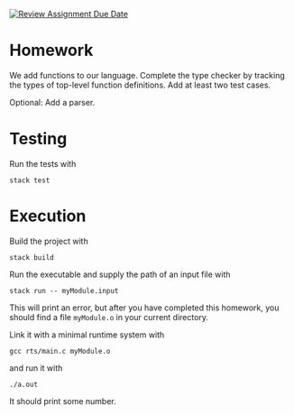 [![Review Assignment Due Date](https://classroom.github.com/assets/deadline-readme-button-22041afd0340ce965d47ae6ef1cefeee28c7c493a6346c4f15d667ab976d596c.svg)](https://classroom.github.com/a/h5f9XgtC)
# Homework

We add functions to our language. Complete the type checker by tracking the
types of top-level function definitions. Add at least two test cases.

Optional: Add a parser.

# Testing

Run the tests with

```
stack test
```

# Execution

Build the project with

```
stack build
```

Run the executable and supply the path of an input file with

```
stack run -- myModule.input
```

This will print an error, but after you have completed this homework,
you should find a file `myModule.o` in your current directory.

Link it with a minimal runtime system with

```
gcc rts/main.c myModule.o
```

and run it with

```
./a.out
```

It should print some number.


